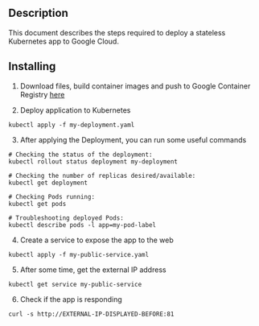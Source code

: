 ## Description 

This document describes the steps required to deploy a stateless Kubernetes app to Google Cloud.

## Installing

1. Download files, build container images and push to Google Container Registry [here](../containers/README.md)


2. Deploy application to Kubernetes

```
kubectl apply -f my-deployment.yaml
```

3. After applying the Deployment, you can run some useful commands

```
# Checking the status of the deployment:
kubectl rollout status deployment my-deployment

# Checking the number of replicas desired/available:
kubectl get deployment

# Checking Pods running:
kubectl get pods

# Troubleshooting deployed Pods:
kubectl describe pods -l app=my-pod-label
```


4. Create a service to expose the app to the web

```
kubectl apply -f my-public-service.yaml
```

5. After some time, get the external IP address

```
kubectl get service my-public-service
```

6. Check if the app is responding

```
curl -s http://EXTERNAL-IP-DISPLAYED-BEFORE:81
```




